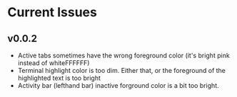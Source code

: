 # Current Issues

## v0.0.2
- Active tabs sometimes have the wrong foreground color (it's bright pink instead of whiteFFFFFF)
- Terminal highlight color is too dim. Either that, or the foreground of the highlighted text is too bright
- Activity bar (lefthand bar) inactive forground color is a bit too bright.